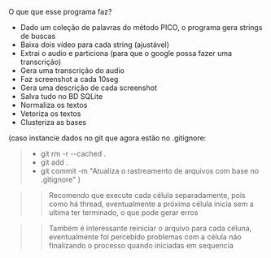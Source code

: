 O que que esse programa faz?
- Dado um coleção de palavras do método PICO, o programa gera strings de buscas
- Baixa dois vídeo para cada string (ajustável)
- Extrai o audio e particiona (para que o google possa fazer uma transcrição)
- Gera uma transcrição do audio
- Faz screenshot a cada 10seg
- Gera uma descrição de cada screenshot
- Salva tudo no BD SQLite
- Normaliza os textos
- Vetoriza os textos
- Clusteriza as bases

(caso instancie dados no git que agora estão no .gitignore: 
> - git rm -r --cached . 
> - git add .
> - git commit -m "Atualiza o rastreamento de arquivos com base no .gitignore"
)

>> Recomendo que execute cada célula separadamente, pois como há thread, eventualmente a próxima célula inicia sem a ultima ter terminado, o que pode gerar erros

>> Também é interessante reiniciar o arquivo para cada céluna, eventualmente foi percebido problemas com a célula não finalizando o processo quando iniciadas em sequencia

